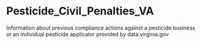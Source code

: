 # Pesticide_Civil_Penalties_VA
Information about previous compliance actions against a pesticide business or an individual pesticide applicator provided by data.virginia.gov
